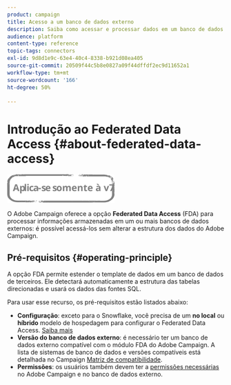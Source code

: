 ```yaml
---
product: campaign
title: Acesso a um banco de dados externo
description: Saiba como acessar e processar dados em um banco de dados externo
audience: platform
content-type: reference
topic-tags: connectors
exl-id: 9d8d1e9c-63e4-40c4-8338-b921d08ea405
source-git-commit: 20509f44c5b8e0827a09f44dffdf2ec9d11652a1
workflow-type: tm+mt
source-wordcount: '166'
ht-degree: 50%

---
```


# Introdução ao Federated Data Access {#about-federated-data-access}

![](../../assets/v7-only.svg)

O Adobe Campaign oferece a opção **Federated Data Access** (FDA) para processar informações armazenadas em um ou mais bancos de dados externos: é possível acessá-los sem alterar a estrutura dos dados do Adobe Campaign.

## Pré-requisitos {#operating-principle}

A opção FDA permite estender o template de dados em um banco de dados de terceiros. Ele detectará automaticamente a estrutura das tabelas direcionadas e usará os dados das fontes SQL.

Para usar esse recurso, os pré-requisitos estão listados abaixo:

* **Configuração**: exceto para o Snowflake, você precisa de um **no local** ou **híbrido** modelo de hospedagem para configurar o Federated Data Access. [Saiba mais](../../installation/using/hosting-models.md)
* **Versão do banco de dados externo**: é necessário ter um banco de dados externo compatível com o módulo FDA do Adobe Campaign. A lista de sistemas de banco de dados e versões compatíveis está detalhada no Campaign [Matriz de compatibilidade](../../rn/using/compatibility-matrix.md#FederatedDataAccessFDA).
* **Permissões**: os usuários também devem ter a [permissões necessárias](../../installation/using/remote-database-access-rights.md) no Adobe Campaign e no banco de dados externo.

